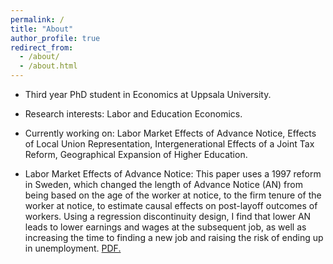 ```yaml
---
permalink: /
title: "About"
author_profile: true
redirect_from: 
  - /about/
  - /about.html
---
```


* Third year PhD student in Economics at Uppsala University. 

* Research interests: Labor and Education Economics. 

* Currently working on: Labor Market Effects of Advance Notice, Effects of Local Union Representation, Intergenerational Effects of a Joint Tax Reform, Geographical Expansion of Higher Education.

* Labor Market Effects of Advance Notice: This paper uses a 1997 reform in Sweden, which changed the length of Advance Notice (AN) from being based on the age of the worker at notice, to the firm tenure of the worker at notice, to estimate causal effects on post-layoff outcomes of workers. Using a regression discontinuity design, I find that lower AN leads to lower earnings and wages at the subsequent job, as well as increasing the time to finding a new job and raising the risk of ending up in unemployment.
<a href="hallerfors.github.io/files/advance_notice.pdf" target="_blank">PDF.</a>
